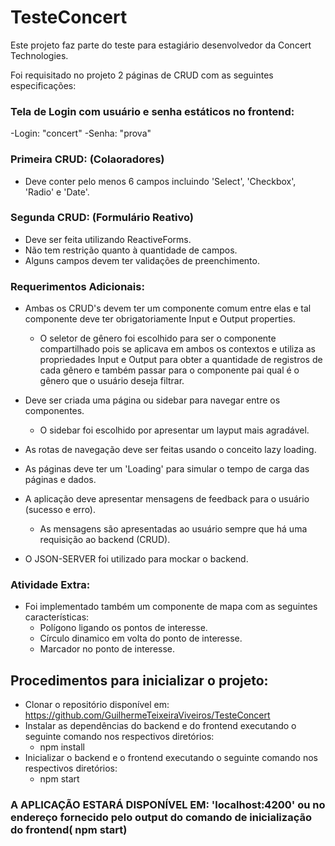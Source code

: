 # TesteConcert
Este projeto faz parte do teste para estagiário desenvolvedor da Concert Technologies.

Foi requisitado no projeto 2 páginas de CRUD com as seguintes especificações:

### Tela de Login com usuário e senha estáticos no frontend:
  -Login: "concert"
  -Senha: "prova"

### Primeira CRUD: (Colaoradores)
  - Deve conter pelo menos 6 campos incluindo 'Select', 'Checkbox', 'Radio' e 'Date'.
 
### Segunda CRUD: (Formulário Reativo)
  - Deve ser feita utilizando ReactiveForms.
  - Não tem restrição quanto à quantidade de campos.
  - Alguns campos devem ter validações de preenchimento.

### Requerimentos Adicionais:
  - Ambas os CRUD's devem ter um componente comum entre elas e tal componente deve ter obrigatoriamente Input e Output properties.
    - O seletor de gênero foi escolhido para ser o componente compartilhado pois se aplicava em ambos os contextos e utiliza as propriedades Input e Output para obter
    a quantidade de registros de cada gênero e também passar para o componente pai qual é o gênero que o usuário deseja filtrar.
  
  - Deve ser criada uma página ou sidebar para navegar entre os componentes. 
    - O sidebar foi escolhido por apresentar um layput mais agradável.
    
  - As rotas de navegação deve ser feitas usando o conceito lazy loading.
  
  - As páginas deve ter um 'Loading' para simular o tempo de carga das páginas e dados.
  
  - A aplicação deve apresentar mensagens de feedback para o usuário (sucesso e erro).
    - As mensagens são apresentadas ao usuário sempre que há uma requisição ao backend (CRUD).
    
  - O JSON-SERVER foi utilizado para mockar o backend.

### Atividade Extra:
  - Foi implementado também um componente de mapa com as seguintes características:
      - Polígono ligando os pontos de interesse.
      - Círculo dinamico em volta do ponto de interesse.
      - Marcador no ponto de interesse.
  
## Procedimentos para inicializar o projeto:
  - Clonar o repositório disponível em: https://github.com/GuilhermeTeixeiraViveiros/TesteConcert
  - Instalar as dependências do backend e do frontend executando o seguinte comando nos respectivos diretórios:
    - npm install
  - Inicializar o backend e o frontend executando o seguinte comando nos respectivos diretórios:
    - npm start

### A APLICAÇÃO ESTARÁ DISPONÍVEL EM: 'localhost:4200' ou no endereço fornecido pelo output do comando de inicialização do frontend( npm start)
 
